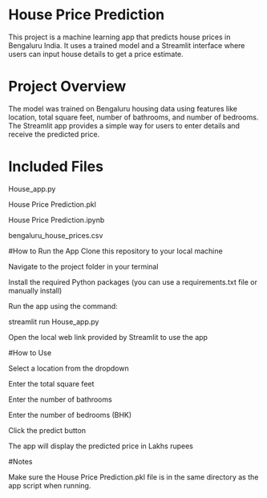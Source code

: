 # House Price Prediction
This project is a machine learning app that predicts house prices in Bengaluru India. It uses a trained model and a Streamlit interface where users can input house details to get a price estimate.

# Project Overview
The model was trained on Bengaluru housing data using features like location, total square feet, number of bathrooms, and number of bedrooms. The Streamlit app provides a simple way for users to enter details and receive the predicted price.

#   Included Files
House_app.py

House Price Prediction.pkl

House Price Prediction.ipynb

bengaluru_house_prices.csv

#How to Run the App
Clone this repository to your local machine

Navigate to the project folder in your terminal

Install the required Python packages (you can use a requirements.txt file or manually install)

Run the app using the command:

streamlit run House_app.py

Open the local web link provided by Streamlit to use the app

#How to Use

Select a location from the dropdown

Enter the total square feet

Enter the number of bathrooms

Enter the number of bedrooms (BHK)

Click the predict button

The app will display the predicted price in Lakhs rupees

#Notes

Make sure the House Price Prediction.pkl file is in the same directory as the app script when running.
